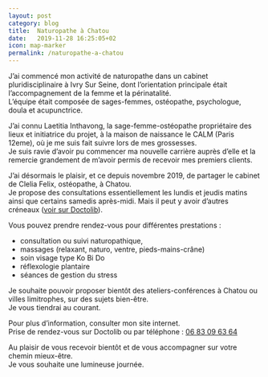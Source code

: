 ```yaml
---
layout: post
category: blog
title:  Naturopathe à Chatou
date:   2019-11-28 16:25:05+02
icon: map-marker
permalink: /naturopathe-a-chatou
---
```


J’ai commencé mon activité de naturopathe dans un cabinet pluridisciplinaire à Ivry Sur Seine, dont l’orientation principale était l’accompagnement de la femme et la périnatalité.  
L’équipe était composée de sages-femmes, ostéopathe, psychologue, doula et acupunctrice.

J’ai connu Laetitia Inthavong, la sage-femme-ostéopathe propriétaire des lieux et initiatrice du projet, à la maison de naissance le CALM (Paris 12eme), où je me suis fait suivre lors de mes grossesses.  
Je suis ravie d’avoir pu commencer ma nouvelle carrière auprès d’elle et la remercie grandement de m’avoir permis de recevoir mes premiers clients.

J’ai désormais le plaisir, et ce depuis novembre 2019, de partager le cabinet de Clelia Felix, ostéopathe, à Chatou.  
Je propose des consultations essentiellement les lundis et jeudis matins ainsi que certains samedis après-midi. Mais il peut y avoir d’autres créneaux (<a href="{{ site.doctolib.link }}">voir sur Doctolib</a>).

Vous pouvez prendre rendez-vous pour différentes prestations :
 - consultation ou suivi naturopathique,
 - massages (relaxant, naturo, ventre, pieds-mains-crâne)
 - soin visage type Ko Bi Do
 - réflexologie plantaire
 - séances de gestion du stress

Je souhaite pouvoir proposer bientôt des ateliers-conférences à Chatou ou villes limitrophes, sur des sujets bien-être.  
Je vous tiendrai au courant.

Pour plus d’information, consulter mon site internet.  
Prise de rendez-vous sur Doctolib ou par téléphone : <a href="tel:+33683096364">06 83 09 63 64</a>

Au plaisir de vous recevoir bientôt et de vous accompagner sur votre chemin mieux-être.  
Je vous souhaite une lumineuse journée.
